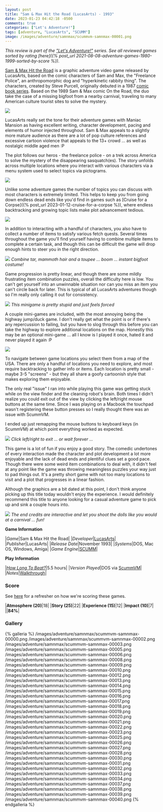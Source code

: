 ```yaml
---
layout: post
title: "Sam & Max Hit the Road (LucasArts) - 1993"
date: 2023-01-23 04:42:18 -0500
comments: true
categories: ["Let's Adventure!"]
tags: [adventure, "LucasArts", "SCUMM"]
image: /images/adventure/samnmax/scummvm-samnmax-00001.png
---
```

_This review is part of the ["Let's Adventure!"](https://www.alexbevi.com/categories/let-s-adventure/) series. See all reviewed games sorted by rating [here]({% post_url 2021-08-08-adventure-games-1980-1999-sorted-by-score %})._

[Sam & Max Hit the Road](https://en.wikipedia.org/wiki/Sam_%26_Max_Hit_the_Road) is a graphic adventure video game released by LucasArts, based on the comic characters of Sam and Max, the "Freelance Police", an anthropomorphic dog and "hyperkinetic rabbity thing". The characters, created by Steve Purcell, originally debuted in a 1987 [comic book series](https://samandmax.co.uk/comic-books/). Based on the 1989 Sam & Max comic On the Road, the duo take the case of a missing bigfoot from a nearby carnival, traveling to many American culture tourist sites to solve the mystery.

![](/images/adventure/samnmax/scummvm-samnmax-00004.png)

LucasArts really set the tone for their adventure games with Maniac Mansion as having excellent writing, character development, pacing and elements of humor injected throughout. Sam & Max appeals to a slightly more mature audience as there are a lot of pop culture references and excessive cartoon violence that appeals to the 13+ crowd ... as well as nostalgic middle aged men :P

The plot follows our heros - the freelance police - on a trek across America to solve the mystery of the disappearing sasquatch(es). The story unfolds across multiple locations where you interact with various characters via a menu system used to select topics via pictograms.

![](/images/adventure/samnmax/scummvm-samnmax-00035.png)

Unlike some adventure games the number of topics you can discuss with most characters is extremely limited. This helps to keep you from going down endless dead ends like you'd find in games such as [Cruise for a Corpse]({% post_url 2023-01-12-cruise-for-a-corpse %}), where endless backtracking and growing topic lists make plot advancement tedious.

![](/images/adventure/samnmax/scummvm-samnmax-00024.png)

In addition to interacting with a handful of characters, you also have to collect a number of items to satisfy various fetch quests. Several times throughout the game you'll find yourself having to combine multiple items to complete a certain task, and though this can be difficult the game will drop enough hints to steer you in the right direction.

![](/images/adventure/samnmax/scummvm-samnmax-00036.png)
_Combine tar, mammoth hair and a toupee ... boom ... instant bigfoot costume!_

Game progression is pretty linear, and though there are some mildly frustrating item combination puzzles, overall the difficulty here is low. You can't get yourself into an unwinnable situation nor can you miss an item you can't circle back for later. This is typical of all LucasArts adventures though so I'm really only calling it out for consistency.

![](/images/adventure/samnmax/scummvm-samnmax-00007.png)
_This minigame is pretty stupid and just feels forced_

A couple mini-games are included, with the most annoying being the highway jump/duck game. I don't really get what the point is or if there's any repercussion to failing, but you have to slog through this before you can take the highway to explore additional locations on the map. Honestly this may be an optional mini-game ... all I know is I played it once, hated it and never played it again :P

![](/images/adventure/samnmax/scummvm-samnmax-00011.png)

To navigate between game locations you select them from a map of the USA. There are only a handful of locations you need to explore, and most require backtracking to gather info or items. Each location is pretty small - maybe 3-5 "screens" - but they all share a goofy cartoonish style that makes exploring them enjoyable.

The only real "issue" I ran into while playing this game was getting stuck while on the view finder and the cleaning robot's brain. Both times I didn't realize you could exit out of the view by clicking the left/right mouse buttons at the same time. Since I was playing on a Macbook the touchpad wasn't registering these button presses so I really thought there was an issue with ScummVM.

I ended up just remapping the mouse buttons to keyboard keys (in ScummVM) at which point everything worked as expected.

![](/images/adventure/samnmax/scummvm-samnmax-00029.png)
_Click left/right to exit ... or wait forever ..._

This game is a lot of fun if you enjoy a good story. The comedic undertones of every interaction made the character and plot development a lot more enjoyable and the lack of dead ends and plentiful clues set a good pace. Though there were some weird item combinations to deal with, it didn't feel at any point like the game was throwing meaningless puzzles your way just to pad things out. It's a pretty short game with not too many locations to visit and a plot that progresses in a linear fashion.

Although the graphics are a bit dated at this point, I don't think anyone picking up this title today wouldn't enjoy the experience. I would definitely recommend this title to anyone looking for a casual adventure game to pick up and sink a couple hours into.

![](/images/adventure/samnmax/scummvm-samnmax-00041.png)
_The end credits are interactive and let you shoot the dolls like you would at a carnival ... fun!_

**Game Information**

|*Game*|Sam & Max Hit the Road|
|*Developer*|[LucasArts](https://en.wikipedia.org/wiki/LucasArts)|
|*Publisher*|LucasArts|
|*Release Date*|November 1993|
|*Systems*|DOS, Mac OS, Windows, Amiga|
|*Game Engine*|[SCUMM](https://wiki.scummvm.org/index.php?title=SCUMM)|

**Play Information**

|*[How Long To Beat?](https://howlongtobeat.com/game/8112)*|5.5 hours|
|*Version Played*|DOS via [ScummVM](https://www.scummvm.org/)|
|*Notes*|[Walkthrough](https://adventuregamers.com/walkthrough/full/sam-max-hit-the-road)|

### Score

See [here](https://www.alexbevi.com/blog/2021/07/28/adventure-games-1980-1999/#scoring) for a refresher on how we're scoring these games.

|**Atmosphere (20)**|18|
|**Story (25)**|22|
|**Experience (15)**|12|
|**Impact (10)**|7|
||**84%**|

### Gallery

{% galleria %}
/images/adventure/samnmax/scummvm-samnmax-00000.png
/images/adventure/samnmax/scummvm-samnmax-00002.png
/images/adventure/samnmax/scummvm-samnmax-00003.png
/images/adventure/samnmax/scummvm-samnmax-00005.png
/images/adventure/samnmax/scummvm-samnmax-00006.png
/images/adventure/samnmax/scummvm-samnmax-00008.png
/images/adventure/samnmax/scummvm-samnmax-00009.png
/images/adventure/samnmax/scummvm-samnmax-00010.png
/images/adventure/samnmax/scummvm-samnmax-00012.png
/images/adventure/samnmax/scummvm-samnmax-00013.png
/images/adventure/samnmax/scummvm-samnmax-00014.png
/images/adventure/samnmax/scummvm-samnmax-00015.png
/images/adventure/samnmax/scummvm-samnmax-00016.png
/images/adventure/samnmax/scummvm-samnmax-00017.png
/images/adventure/samnmax/scummvm-samnmax-00018.png
/images/adventure/samnmax/scummvm-samnmax-00019.png
/images/adventure/samnmax/scummvm-samnmax-00020.png
/images/adventure/samnmax/scummvm-samnmax-00021.png
/images/adventure/samnmax/scummvm-samnmax-00022.png
/images/adventure/samnmax/scummvm-samnmax-00023.png
/images/adventure/samnmax/scummvm-samnmax-00025.png
/images/adventure/samnmax/scummvm-samnmax-00026.png
/images/adventure/samnmax/scummvm-samnmax-00027.png
/images/adventure/samnmax/scummvm-samnmax-00028.png
/images/adventure/samnmax/scummvm-samnmax-00030.png
/images/adventure/samnmax/scummvm-samnmax-00031.png
/images/adventure/samnmax/scummvm-samnmax-00032.png
/images/adventure/samnmax/scummvm-samnmax-00033.png
/images/adventure/samnmax/scummvm-samnmax-00034.png
/images/adventure/samnmax/scummvm-samnmax-00037.png
/images/adventure/samnmax/scummvm-samnmax-00038.png
/images/adventure/samnmax/scummvm-samnmax-00039.png
/images/adventure/samnmax/scummvm-samnmax-00040.png
{% endgalleria %}